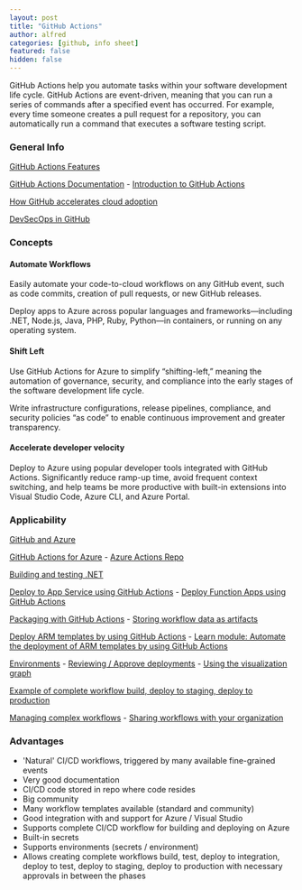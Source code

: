 ```yaml
---
layout: post
title: "GitHub Actions"
author: alfred
categories: [github, info sheet]
featured: false
hidden: false
---
```


GitHub Actions help you automate tasks within your software development life cycle. GitHub Actions are event-driven, meaning that you can run a series of commands after a specified event has occurred. For example, every time someone creates a pull request for a repository, you can automatically run a command that executes a software testing script.

### General Info

[GitHub Actions Features](https://github.com/features/actions)

[GitHub Actions Documentation](https://docs.github.com/en/actions) - [Introduction to GitHub Actions](https://docs.github.com/en/actions/learn-github-actions/introduction-to-github-actions)

[How GitHub accelerates cloud adoption](https://docs.microsoft.com/en-us/azure/cloud-adoption-framework/scenarios/github-velocity/)

[DevSecOps in GitHub](https://docs.microsoft.com/en-us/azure/architecture/solution-ideas/articles/devsecops-in-github)

### Concepts

#### Automate Workflows

Easily automate your code-to-cloud workflows on any GitHub event, such as code commits, creation of pull requests, or new GitHub releases.

Deploy apps to Azure across popular languages and frameworks—including .NET, Node.js, Java, PHP, Ruby, Python—in containers, or running on any operating system.

#### Shift Left

Use GitHub Actions for Azure to simplify “shifting-left,” meaning the automation of governance, security, and compliance into the early stages of the software development life cycle.

Write infrastructure configurations, release pipelines, compliance, and security policies “as code” to enable continuous improvement and greater transparency.

#### Accelerate developer velocity

Deploy to Azure using popular developer tools integrated with GitHub Actions. Significantly reduce ramp-up time, avoid frequent context switching, and help teams be more productive with built-in extensions into Visual Studio Code, Azure CLI, and Azure Portal.

### Applicability

[GitHub and Azure](https://azure.microsoft.com/en-us/products/github/)

[GitHub Actions for Azure](https://azure.github.io/actions/#automate) - [Azure Actions Repo](https://github.com/Azure/actions)

[Building and testing .NET](https://docs.github.com/en/actions/guides/building-and-testing-net)

[Deploy to App Service using GitHub Actions](https://docs.microsoft.com/en-us/azure/app-service/deploy-github-actions?tabs=applevel) - [Deploy Function Apps using GitHub Actions](https://docs.microsoft.com/en-us/azure/azure-functions/functions-how-to-github-actions?tabs=dotnet)

[Packaging with GitHub Actions](https://docs.github.com/en/actions/guides/about-packaging-with-github-actions) - [Storing workflow data as artifacts](https://docs.github.com/en/actions/guides/storing-workflow-data-as-artifacts)

[Deploy ARM templates by using GitHub Actions](https://docs.microsoft.com/en-us/azure/azure-resource-manager/templates/deploy-github-actions) - [Learn module: Automate the deployment of ARM templates by using GitHub Actions](https://docs.microsoft.com/en-us/learn/modules/deploy-templates-command-line-github-actions/)

[Environments](https://docs.github.com/en/actions/reference/environments) - [Reviewing / Approve deployments](https://docs.github.com/en/actions/managing-workflow-runs/reviewing-deployments) - [Using the visualization graph](https://docs.github.com/en/actions/managing-workflow-runs/using-the-visualization-graph)

[Example of complete workflow build, deploy to staging, deploy to production](https://timheuer.com/blog/add-approval-workflow-to-github-actions/)

[Managing complex workflows](https://docs.github.com/en/actions/learn-github-actions/managing-complex-workflows) - [Sharing workflows with your organization](https://docs.github.com/en/actions/learn-github-actions/sharing-workflows-with-your-organization)

### Advantages

* 'Natural' CI/CD workflows, triggered by many available fine-grained events
* Very good documentation
* CI/CD code stored in repo where code resides
* Big community
* Many workflow templates available (standard and community)
* Good integration with and support for Azure / Visual Studio
* Supports complete CI/CD workflow for building and deploying on Azure
* Built-in secrets
* Supports environments (secrets / environment)
* Allows creating complete workflows build, test, deploy to integration, deploy to test, deploy to staging, deploy to production with necessary approvals in between the phases
